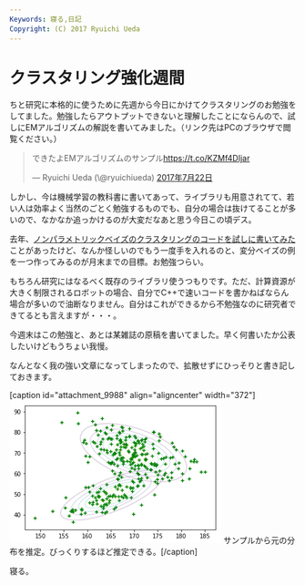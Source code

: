 ```yaml
---
Keywords: 寝る,日記
Copyright: (C) 2017 Ryuichi Ueda
---
```


# クラスタリング強化週間
ちと研究に本格的に使うために先週から今日にかけてクラスタリングのお勉強をしてました。勉強したらアウトプットできないと理解したことにならんので、試しにEMアルゴリズムの解説を書いてみました。（リンク先はPCのブラウザで閲覧ください。）

<blockquote class="twitter-tweet" data-lang="ja"><p lang="ja" dir="ltr">できたよEMアルゴリズムのサンプル<a href="https://t.co/KZMf4DIjar">https://t.co/KZMf4DIjar</a></p>&mdash; Ryuichi Ueda (\@ryuichiueda) <a href="https://twitter.com/ryuichiueda/status/888748105201352706">2017年7月22日</a></blockquote> <script async src="//platform.twitter.com/widgets.js" charset="utf-8"></script>


しかし、今は機械学習の教科書に書いてあって、ライブラリも用意されてて、若い人は効率よく当然のごとく勉強するものでも、自分の場合は抜けてることが多いので、なかなか追っかけるのが大変だなあと思う今日この頃デス。

去年、<a href="https://github.com/ryuichiueda/clustering_commands/blob/master/clustering_nonparametric_bayes/clustering_nonparametric_bayes.cc">ノンパラメトリックベイズのクラスタリングのコードを試しに書いてみた</a>ことがあったけど、なんか怪しいのでもう一度手を入れるのと、変分ベイズの例を一つ作ってみるのが月末までの目標。お勉強つらい。

もちろん研究にはなるべく既存のライブラリ使うつもりです。ただ、計算資源が大きく制限されるロボットの場合、自分でC++で速いコードを書かねばならん場合が多いので油断なりません。自分はこれができるから不勉強なのに研究者できてるとも言えますが・・・。

今週末はこの勉強と、あとは某雑誌の原稿を書いてました。早く何書いたか公表したいけどもうちょい我慢。

なんとなく我の強い文章になってしまったので、拡散せずにひっそりと書き記しておきます。

[caption id="attachment_9988" align="aligncenter" width="372"]<a href="IMG_7718.png"><img src="IMG_7718.png" alt="" width="372" height="252" class="size-full wp-image-9988" /></a> サンプルから元の分布を推定。びっくりするほど推定できる。[/caption]


寝る。
